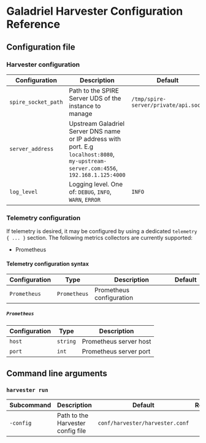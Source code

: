# Galadriel Harvester Configuration Reference

## Configuration file

### Harvester configuration

| Configuration | Description | Default | Required
| -- | -- | -- | --
| `spire_socket_path` | Path to the SPIRE Server UDS of the instance to manage | `/tmp/spire-server/private/api.sock` |
| `server_address` | Upstream Galadriel Server DNS name or IP address with port. E.g `localhost:8080`, `my-upstream-server.com:4556`, `192.168.1.125:4000` | | Yes
| `log_level` | Logging level. One of: `DEBUG`, `INFO`, `WARN`, `ERROR` | `INFO` |

### Telemetry configuration

If telemetry is desired, it may be configured by using a dedicated `telemetry { ... }` section. The following metrics collectors are currently supported:
- Prometheus

#### Telemetry configuration syntax

| Configuration          | Type                     | Description                        | Default |
| ----------------       | ------------------------ | ---------------------------------- | ------- |
| `Prometheus`           | `Prometheus`             | Prometheus configuration           | |


##### `Prometheus`

| Configuration    | Type          | Description |
| ---------------- | ------------- | ----------- |
| `host`           | `string`      | Prometheus server host |
| `port`           | `int`         | Prometheus server port |

## Command line arguments

### `harvester run`

| Subcommand | Description | Default | Required
| -- | -- | -- | --
| `-config` | Path to the Harvester config file | `conf/harvester/harvester.conf` |
